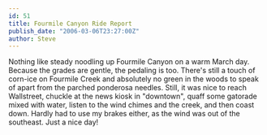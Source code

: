 ```yaml
---
id: 51
title: Fourmile Canyon Ride Report
publish_date: "2006-03-06T23:27:00Z"
author: Steve
---
```

Nothing like steady noodling up Fourmile Canyon on a warm March day. Because the grades are gentle, the pedaling is too. There's still a touch of corn-ice on Fourmile Creek and absolutely no green in the woods to speak of apart from the parched ponderosa needles. Still, it was nice to reach Wallstreet, chuckle at the news kiosk in "downtown", quaff some gatorade mixed with water, listen to the wind chimes and the creek, and then coast down. Hardly had to use my brakes either, as the wind was out of the southeast. Just a nice day!
